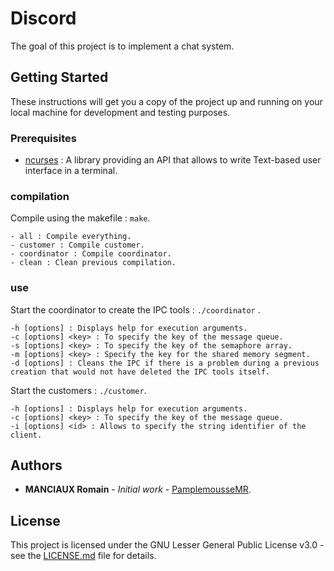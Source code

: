 # Discord

The goal of this project is to implement a chat system.

## Getting Started

These instructions will get you a copy of the project up and running on your local machine for development and testing purposes.

### Prerequisites

- [ncurses](https://en.wikipedia.org/wiki/Ncurses) : A library providing an API that allows to write Text-based user interface in a terminal.

### compilation

Compile using the makefile : `make`.

```
- all : Compile everything.
- customer : Compile customer.
- coordinator : Compile coordinator.
- clean : Clean previous compilation.
```

### use

Start the coordinator to create the IPC tools : `./coordinator` .
```
-h [options] : Displays help for execution arguments. 
-c [options] <key> : To specify the key of the message queue.
-s [options] <key> : To specify the key of the semaphore array. 
-m [options] <key> : Specify the key for the shared memory segment. 
-d [options] : Cleans the IPC if there is a problem during a previous creation that would not have deleted the IPC tools itself.
```

Start the customers : `./customer`.

```
-h [options] : Displays help for execution arguments. 
-c [options] <key> : To specify the key of the message queue. 
-i [options] <id> : Allows to specify the string identifier of the client.
```

## Authors

* **MANCIAUX Romain** - *Initial work* - [PamplemousseMR](https://github.com/PamplemousseMR).

## License

This project is licensed under the GNU Lesser General Public License v3.0 - see the [LICENSE.md](LICENSE.md) file for details.